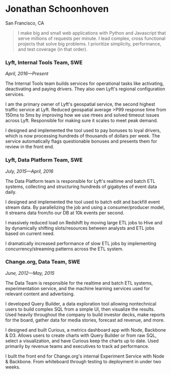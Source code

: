 # Jonathan Schoonhoven

San Francisco, CA

> I make big and small web applications with Python and Javascript that serve millions of requests per minute. I lead complex, cross functional projects that solve big problems. I prioritize simplicity, performance, and test coverage (in that order).

### Lyft, Internal Tools Team, SWE

*April, 2016—Present*

The Internal Tools team builds services for operational tasks like activating, deactivating and paying drivers. They also own Lyft's regional configuration services.

I am the primary owner of Lyft's geospatial service, the second highest traffic service at Lyft. Reduced geospatial average >P99 response time from 150ms to 5ms by improving how we use rtrees and solved timeout issues across Lyft. Responsible for making sure it scales to meet peak demand.

I designed and implemented the tool used to pay bonuses to loyal drivers, which is now processing hundreds of thousands of dollars per week. The service automatically flags questionable bonuses and presents them for review in the front end.

### Lyft, Data Platform Team, SWE

*July, 2015—April, 2016*

The Data Platform team is responsible for Lyft's realtime and batch ETL systems, collecting and structuring hundreds of gigabytes of event data daily.

I designed and implemented the tool used to batch edit and backfill event stream data. By parallelizing the job and using a consumer/producer model, it streams data from/to our DB at 10k events per second.

I massively reduced load on Redshift by moving large ETL jobs to Hive and by dynamically shifting slots/resources between analysts and ETL jobs based on current need.

I dramatically increased performance of slow ETL jobs by implementing concurrency/streaming patterns across the ETL system.

### Change.org, Data Team, SWE

*June, 2012—May, 2015*

The Data Team is responsible for the realtime and batch ETL systems, experimentation service, and the machine learning services used for relevant content and advertising.

I developed Query Builder, a data exploration tool allowing nontechnical users to build complex SQL from a simple UI, then visualize the results. Used heavily throughout the company to build investor decks, make reports for the board, gather data for media stories, forecast ad revenue, and more.

I designed and built Curious, a metrics dashboard app with Node, Backbone & D3. Allows users to create charts with Query Builder or from raw SQL, select a visualization, and have Curious keep the charts up to date. Used primarily by revenue teams and executives to track ad performance.

I built the front end for Change.org's internal Experiment Service with Node & Backbone. From whiteboard through testing to deployment in under two weeks.

